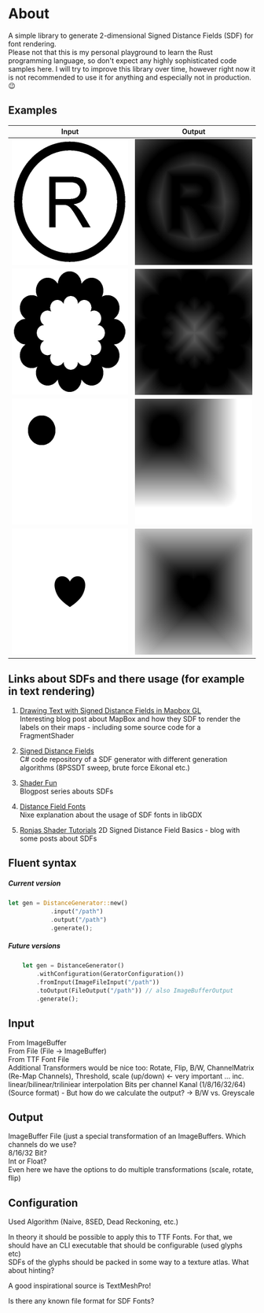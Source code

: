 # About

A simple library to generate 2-dimensional Signed Distance Fields (SDF) for font rendering.  
Please not that this is my personal playground to learn the Rust programming language, so don't expect any highly 
sophisticated code samples here. I will try to improve this library over time, however right now it is not recommended
to use it for anything and especially not in production.  😉

## Examples

| Input | Output |  
| --- | --- |
| <img alt="input image 1" src="assets/example_1_rgba_512x512.png" width="256" height="256" /> | <img alt="output image 1" src="output/odf_example_1_512x512.png" width="256" height="256" /> |
| <img alt="input image 2" src="assets/example_2_rgba_512x512.png" width="256" height="256" /> | <img alt="output image 2" src="output/odf_example_2_512x512.png" width="256" height="256" /> |
| <img alt="input image 3" src="assets/example_3_rgba_512x512.png" width="256" height="256" /> | <img alt="output image 3" src="output/odf_example_3_512x512.png" width="256" height="256" /> |
| <img alt="input image 4" src="assets/example_4_rgba_512x512.png" width="256" height="256" /> | <img alt="output image 4" src="output/odf_example_4_512x512.png" width="256" height="256" /> |


## Links about SDFs and there usage (for example in text rendering) 

1) [Drawing Text with Signed Distance Fields in Mapbox GL](https://blog.mapbox.com/drawing-text-with-signed-distance-fields-in-mapbox-gl-b0933af6f817)  
Interesting blog post about MapBox and how they SDF to render the labels on their maps - 
including some source code for a FragmentShader

1) [Signed Distance Fields](https://github.com/chriscummings100/signeddistancefields/blob/master/Assets/SignedDistanceFields/SignedDistanceFieldGenerator.cs)  
C# code repository of a SDF generator with different generation algorithms 
(8PSSDT sweep, brute force Eikonal etc.)

1) [Shader Fun](https://shaderfun.com/)  
Blogpost series abouts SDFs

1) [Distance Field Fonts](https://github.com/libgdx/libgdx/wiki/Distance-field-fonts)  
Nixe explanation about the usage of SDF fonts in libGDX  

1) [Ronjas Shader Tutorials](https://www.ronja-tutorials.com/2018/11/10/2d-sdf-basics.html)
2D Signed Distance Field Basics - blog with some posts about SDFs

## Fluent syntax

##### Current version
```rust
let gen = DistanceGenerator::new()
            .input("/path")
            .output("/path")
            .generate();
```

##### Future versions

```rust
    let gen = DistanceGenerator()
        .withConfiguration(GeratorConfiguration())
        .fromInput(ImageFileInput("/path"))
        .toOutput(FileOutput("/path")) // also ImageBufferOutput
        .generate();
```

## Input
From ImageBuffer  
From File (File -> ImageBuffer)  
From TTF Font File  
Additional Transformers would be nice too:
Rotate, Flip, B/W, ChannelMatrix (Re-Map Channels), Threshold,
scale (up/down) <- very important ... inc. linear/bilinear/triliniear interpolation
Bits per channel Kanal (1/8/16/32/64) (Source format) - 
But how do we calculate the output? ->  B/W vs. Greyscale

## Output  
ImageBuffer
File (just a special transformation of an ImageBuffers. Which channels do we use?   
8/16/32 Bit?  
Int or Float?  
Even here we have the options to do multiple transformations (scale, rotate, flip)  


## Configuration  
Used Algorithm (Naive, 8SED, Dead Reckoning, etc.)

In theory it should be possible to apply this to TTF Fonts. For that, we should have an CLI executable
that should be configurable (used glyphs etc)  
SDFs of the glyphs should be packed in some way to a texture atlas. What about hinting?

A good inspirational source is TextMeshPro!

Is there any known file format for SDF Fonts?